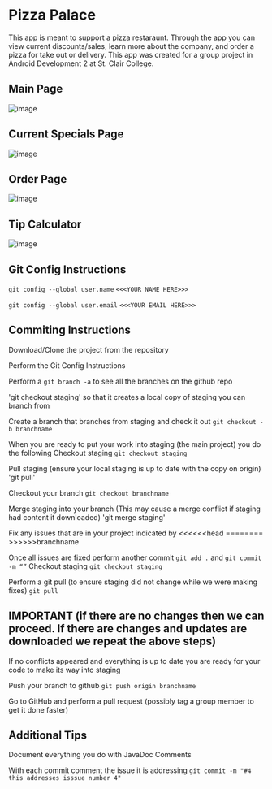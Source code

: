# Pizza Palace
This app is meant to support a pizza restaraunt. Through the app you can view current discounts/sales, learn more about the company, and order a pizza for take out or delivery. This app was created for a group project in Android Development 2 at St. Clair College.

## Main Page
![image](https://user-images.githubusercontent.com/32267704/34951390-1e77b218-f9e4-11e7-88b1-dbf855e6212e.png)

## Current Specials Page
![image](https://user-images.githubusercontent.com/32267704/34951512-90f1ec6e-f9e4-11e7-8c1c-6a1415aa4502.png)

## Order Page
![image](https://user-images.githubusercontent.com/32267704/34951615-dd9a1f14-f9e4-11e7-857f-9277206ad9bc.png)

## Tip Calculator
![image](https://user-images.githubusercontent.com/32267704/34951566-baa9baf0-f9e4-11e7-81e1-89937200a41a.png)

## Git Config Instructions
`git config --global user.name` `<<<YOUR NAME HERE>>>`

`git config --global user.email` `<<<YOUR EMAIL HERE>>>`

## Commiting Instructions

Download/Clone the project from the repository

Perform the Git Config Instructions

Perform a `git branch -a` to see all the branches on the github repo

'git checkout staging' so that it creates a local copy of staging you can branch from

Create a branch that branches from staging and check it out `git checkout -b branchname`

When you are ready to put your work into staging (the main project) you do the following
Checkout staging `git checkout staging`

Pull staging (ensure your local staging is up to date with the copy on origin) 'git pull'

Checkout your branch `git checkout branchname`

Merge staging into your branch (This may cause a merge conflict if staging had content it downloaded) 'git merge staging'

Fix any issues that are in your project indicated by <<<<<<head ======== >>>>>>branchname

Once all issues are fixed perform another commit `git add .` and `git commit -m “”`
Checkout staging `git checkout staging`

Perform a git pull (to ensure staging did not change while we were making fixes) `git pull`

##  IMPORTANT (if there are no changes then we can proceed. If there are changes and updates are downloaded we repeat the above steps)

If no conflicts appeared and everything is up to date you are ready for your code to make its way into staging

Push your branch to github  `git push origin branchname`

Go to GitHub and perform a pull request (possibly tag a group member to get it done faster)

## Additional Tips
Document everything you do with JavaDoc Comments

With each commit comment the issue it is addressing `git commit -m "#4 this addresses isssue number 4"`
